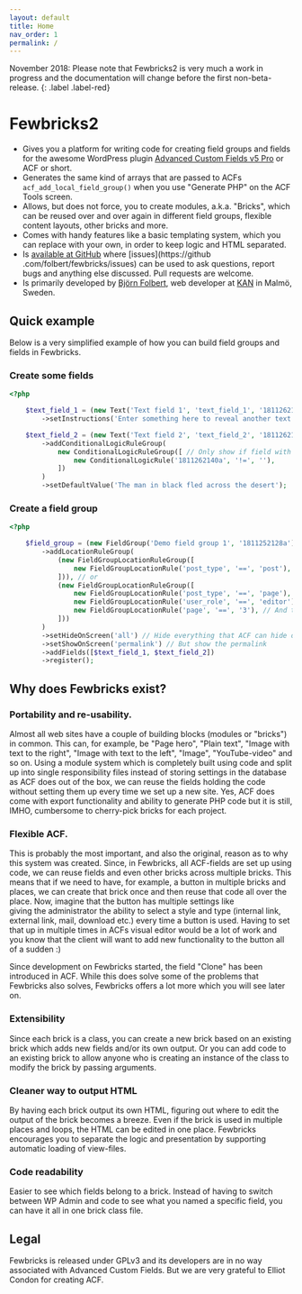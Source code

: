 ```yaml
---
layout: default
title: Home 
nav_order: 1
permalink: /
---
```


November 2018: Please note that Fewbricks2 is very much a work in progress and the documentation will change before the 
first non-beta-release.
{: .label .label-red}

# Fewbricks2

- Gives you a platform for writing code for creating field groups and fields for the awesome WordPress plugin [Advanced 
Custom Fields 
v5 Pro](http://www.advancedcustomfields.com/) or ACF or short.
- Generates the same kind of arrays that are passed to ACFs `acf_add_local_field_group()` when you use "Generate PHP"
 on the ACF Tools screen.
- Allows, but does not force, you to create modules, a.k.a. "Bricks", which can be reused over and over again in 
different field groups, flexible content layouts, other bricks and more.
- Comes with handy features like a basic templating system, which you can replace with your own, in order to keep 
logic and HTML separated.
- Is [available at GitHub](https://github.com/folbert/fewbricks) where [issues](https://github
.com/folbert/fewbricks/issues) can be used to ask questions, report bugs and anything else discussed. Pull requests are welcome.
- Is primarily developed by [Björn Folbert](https://folbert.com), web developer at [KAN](https://kan.se) in Malmö, 
Sweden.

## Quick example
Below is a very simplified example of how you can build field groups and fields in Fewbricks.

### Create some fields

```php
<?php

    $text_field_1 = (new Text('Text field 1', 'text_field_1', '1811262140a'))
        ->setInstructions('Enter something here to reveal another text field');

    $text_field_2 = (new Text('Text field 2', 'text_field_2', '1811262140b'))
        ->addConditionalLogicRuleGroup(
            new ConditionalLogicRuleGroup([ // Only show if field with key 1811262140a is not empty
                new ConditionalLogicRule('1811262140a', '!=', ''),
            ])
        )
        ->setDefaultValue('The man in black fled across the desert');
```

### Create a field group

```php
<?php

    $field_group = (new FieldGroup('Demo field group 1', '1811252128a'))
        ->addLocationRuleGroup(
            (new FieldGroupLocationRuleGroup([
                new FieldGroupLocationRule('post_type', '==', 'post'), // When editing posts
            ])), // or
            (new FieldGroupLocationRuleGroup([
                new FieldGroupLocationRule('post_type', '==', 'page'), // When editing a page
                new FieldGroupLocationRule('user_role', '==', 'editor'), // And the user is an editor 
                new FieldGroupLocationRule('page', '==', '3'), // And the id of the page is 3
            ]))
        )
        ->setHideOnScreen('all') // Hide everything that ACF can hide on the screen
        ->setShowOnScreen('permalink') // But show the permalink
        ->addFields([$text_field_1, $text_field_2])
        ->register();

```


## Why does Fewbricks exist?
 
### Portability and re-usability.
Almost all web sites have a couple of building blocks (modules or "bricks") in common. This can, for example, be 
"Page hero", "Plain text", "Image with text to the right", "Image with text to the left", "Image", "YouTube-video"
and so on. Using a module system which is completely built using code and split up into single responsibility files
instead of storing settings in the database as ACF does out of the box, we can reuse the fields holding the code
without setting them up every time we set up a new site. Yes, ACF does come with export functionality and ability to
generate PHP code but it is still, IMHO, cumbersome to cherry-pick bricks for each project.
 
### Flexible ACF.
This is probably the most important, and also the original, reason as to why this system was created. 
Since, in Fewbricks, all ACF-fields are set up using code, we can reuse fields and even other bricks across multiple 
bricks. This means that if we need to have, for example, a button in multiple bricks and places, we can create that 
brick once and then reuse that code all over the place. Now, imagine that the button has multiple settings like  
giving the administrator the ability to select a style and type (internal link, external link, mail, 
download etc.) every time a button is used. Having to set that up in multiple times in ACFs visual editor would be a 
lot of work and you know that the client will want to add new functionality to the button all of a sudden :)

Since development on Fewbricks started, the field "Clone" has been introduced in ACF. While this does solve some of 
the problems that Fewbricks also solves, Fewbricks offers a lot more which you will see later on.

### Extensibility
Since each brick is a class, you can create a new brick based on an existing brick which adds new 
fields and/or its own output. Or you can add code to an existing brick to allow anyone who is creating an instance of
 the class to modify the brick by passing arguments.

### Cleaner way to output HTML
By having each brick output its own HTML, figuring out where to edit the output of the brick becomes a breeze. Even if
 the brick is used in multiple places and loops, the HTML can be edited in one place. Fewbricks encourages you to 
 separate the logic and presentation by supporting automatic loading of view-files.

### Code readability
Easier to see which fields belong to a brick. Instead of having to switch between WP Admin and code to see what you 
named a specific field, you can have it all in one brick class file.

## Legal
Fewbricks is released under GPLv3 and its developers are in no way associated with Advanced Custom Fields. But we are
very grateful to Elliot Condon for creating ACF.
